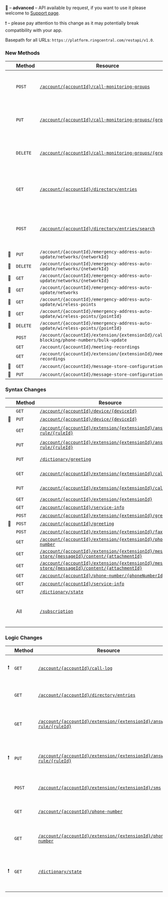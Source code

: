 &#x1F510; – **advanced** – API available by request, if you want to use it please welcome to [Support page](https://developers.ringcentral.com/support.html).

&#x2757; – please pay attention to this change as it may potentially break compatibility with your app.

Basepath for all URLs: `https://platform.ringcentral.com/restapi/v1.0`.

### New Methods
|         |Method|Resource|Description|
|---------|------|--------|------------------|
|         |`POST`|[`/account/{accountId}/call-monitoring-groups`](https://developers.ringcentral.com/api-reference#Account-Provisioning-createCallMonitoringGroup)|Creation of a call monitoring group is supported|
|         |`PUT` |[`/account/{accountId}/call-monitoring-groups/{groupId}`](https://developers.ringcentral.com/api-reference#Account-Provisioning-updateCallMonitoringGroup)|Editing of a call monitoring group is supported|
|         |`DELETE` |[`/account/{accountId}/call-monitoring-groups/{groupId}`](https://developers.ringcentral.com/api-reference#Account-Provisioning-deleteCallMonitoringGroup)|Deletion of a call monitoring group is supported|
|         |`GET` |[`/account/{accountId}/directory/entries`](https://developers.ringcentral.com/api-reference#Company-Contacts-listDirectoryEntries)|Retrieval of company users of a federated account is supported|
|         |`POST` |[`/account/{accountId}/directory/entries/search`](https://developers.ringcentral.com/api-reference#Company-Contacts-searchDirectoryEntries)|Search of company users of a federated account is supported|
|&#x1F510;|`PUT` |`/account/{accountId}/emergency-address-auto-update/networks/{networkId}`|
|&#x1F510;|`DELETE` |`/account/{accountId}/emergency-address-auto-update/networks/{networkId}`|
|&#x1F510;|`GET` |`/account/{accountId}/emergency-address-auto-update/networks/{networkId}`|
|&#x1F510;|`GET` |`/account/{accountId}/emergency-address-auto-update/networks`|
|&#x1F510;|`GET` |`/account/{accountId}/emergency-address-auto-update/wireless-points`|
|&#x1F510;|`GET` |`/account/{accountId}/emergency-address-auto-update/wireless-points/{pointId}`|
|&#x1F510;|`DELETE` |`/account/{accountId}/emergency-address-auto-update/wireless-points/{pointId}`|
|         |`POST`|`/account/{accountId}/extension/{extensionId}/caller-blocking/phone-numbers/bulk-update`|
|         |`GET` |`/account/{accountId}/meeting-recordings`|
|         |`GET` |`/account/{accountId}/extension/{extensionId}/meeting-recordings`|
|&#x1F510;|`GET` |`/account/{accountId}/message-store-configuration`|
|&#x1F510;|`PUT` |`/account/{accountId}/message-store-configuration`|


### Syntax Changes
|         |Method|Resource|Description|
|---------|------|--------|------------------|
|         |`GET` |[`/account/{accountId}/device/{deviceId}`](https://developers.ringcentral.com/api-reference#Account-Provisioning-loadAccountDevice)| `useAsCommonPhone` attribute is supported|
|&#x1F510;|`PUT` |[`/account/{accountId}/device/{deviceId}`](https://developers.ringcentral.com/api-reference#Account-Provisioning-loadAccountDevice)| `inCompanyNet` and `site` attributes are supported|
|         |`GET` |[`/account/{accountId}/extension/{extensionId}/answering-rule/{ruleId}`](https://developers.ringcentral.com/api-reference#Call-Handling-Settings-loadAnsweringRule)| `VoicemailExtensionAnsweringRule` and `AnnouncementExtensionAnsweringRule` values are supported for `usageType`| 
|         |`PUT` |[`/account/{accountId}/extension/{extensionId}/answering-rule/{ruleId}`](https://developers.ringcentral.com/api-reference#Call-Handling-Settings-loadAnsweringRule)| `VoicemailExtensionAnsweringRule` and `AnnouncementExtensionAnsweringRule` values are supported for `usageType`| 
|         |`PUT` |[`/dictionary/greeting`](https://developers.ringcentral.com/api-reference#Call-Handling-Settings-listStandardGreetings)|`VoicemailExtensionAnsweringRule` and `AnnouncementExtensionAnsweringRule` values are supported for `usageType`|
|         |`GET` |[`/account/{accountId}/extension/{extensionId}/caller-id`](https://developers.ringcentral.com/api-reference#User-Settings-loadExtensionCallerId)| `extensionNameForOutboundCalls` and `extensionNumberForInternalCalls` attributes are supported|
|         |`PUT` |[`/account/{accountId}/extension/{extensionId}/caller-id`](https://developers.ringcentral.com/api-reference#User-Settings-updateExtensionCallerId)| `extensionNameForOutboundCalls` and `extensionNumberForInternalCalls` attributes are supported|
|         |`GET` |[`/account/{accountId}/extension/{extensionId}`](https://developers.ringcentral.com/api-reference#User-Settings-loadExtensionInfo)|`EmergencyAddressAutoUpdate` service feature added|
|         |`GET` |[`/account/{accountId}/service-info`](https://developers.ringcentral.com/api-reference#Company-Settings-loadServiceInfo)| `EmergencyAddressAutoUpdate` service feature added|
|         |`POST` |[`/account/{accountId}/extension/{extensionId}/greeting`](https://developers.ringcentral.com/api-reference#Call-Handling-Settings-createUserCustomGreeting)|`multipart/form-data` `Content-Type` is supported|
|&#x1F510;|`POST` |[`/account/{accountId}/greeting`](https://developers.ringcentral.com/api-reference#Call-Handling-Settings-createCompanyGreeting)|`multipart/form-data` `Content-Type` is supported|
|         |`POST` |[`/account/{accountId}/extension/{extensionId}/fax`](https://developers.ringcentral.com/api-reference#Fax-sendFaxMessage)|`26`, `27`, `28` values are supported for `coverIndex` parameter|
|         |`GET` |[`/account/{accountId}/extension/{extensionId}/phone-number`](http://platform-dev.dins.ru:4000/#Phone-Numbers-listExtensionPhoneNumbers)|`TollFreeSmsSender` value is supported for `records.features` attribute|
|         |`GET` |[`/account/{accountId}/extension/{extensionId}/message-store/{messageId}/content/{attachmentId}`](https://developers.ringcentral.com/api-reference#SMS-and-MMS-getMessageAttachmentById)|`contentDisposition` query parameter supported|
|         |`GET` |[`/account/{accountId}/extension/{extensionId}/message-store/{messageId}/content/{attachmentId}`](https://developers.ringcentral.com/api-reference#SMS-and-MMS-getMessageAttachmentById)|`contentDisposition` query parameter supported|
|         |`GET` |[`/account/{accountId}/phone-number/{phoneNumberId}`](https://developers.ringcentral.com/api-reference#Phone-Numbers-loadAccountPhoneNumber)|`MeetingsNumber` value supported for `usageType` attribute|
|         |`GET` |[`/account/{accountId}/service-info`](https://developers.ringcentral.com/api-reference#Company-Settings-loadServiceInfo)|`limits.cloudRecordingStorage` attribute added|
|         |`GET` |[`/dictionary/state`](https://developers.ringcentral.com/api-reference#Regional-Settings-listStates)|`allCountries` query parameter is supported|
|         |All |[`/subscription`](https://developers.ringcentral.com/api-reference#Subscriptions)| event filters `/restapi/v1.0/account/{accountId}/extension/{extensionId}/fax?direction=Inbound` and `/restapi/v1.0/account/{accountId}/extension/{extensionId}/voicemail` are supported|


### Logic Changes
|         |Method|Resource|Change Description|
|---------|------|--------|------------------|
|&#x2757; |`GET` |[`/account/{accountId}/call-log`](https://developers.ringcentral.com/api-reference#Call-Log-loadCompanyCallLog)|Response URI used to contain extension ID, now only account ID is returned |
|         |`GET` |[`/account/{accountId}/directory/entries`](https://developers.ringcentral.com/api-reference#Company-Contacts-listDirectoryEntries)|`label` attribute is returned for any phone number where specified|
|         |`GET` |[`/account/{accountId}/extension/{extensionId}/answering-rule/{ruleId}`](https://developers.ringcentral.com/api-reference#Call-Handling-Settings-loadAnsweringRule)|`callHandlingAction` values `PlayAnnouncementOnly` and `TakeMessagesOnly` are supported|
|&#x2757; |`PUT` |[`/account/{accountId}/extension/{extensionId}/answering-rule/{ruleId}`](https://developers.ringcentral.com/api-reference#Call-Handling-Settings-loadAnsweringRule)|Updating of call handling rules for `Voicemail` and `Announcement` extension types is supported|
|         |`POST`|[`/account/{accountId}/extension/{extensionId}/sms`](https://developers.ringcentral.com/api-reference#SMS-and-MMS-sendSMS)|Sending SMS from a toll-free number is supported|
|         |`GET` |[`/account/{accountId}/phone-number`](https://developers.ringcentral.com/api-reference#Phone-Numbers-listAccountPhoneNumbers)|`label` attribute is returned for any phone number where specified|
|         |`GET` |[`/account/{accountId}/extension/{extensionId}/phone-number`](https://developers.ringcentral.com/api-reference#Phone-Numbers-listExtensionPhoneNumbers)|`label` attribute is returned for any phone number where specified|
|&#x2757; |`GET` |[`/dictionary/state`](https://developers.ringcentral.com/api-reference#Regional-Settings-listStates)|`hidden` states, provinces and counties are not returned and cannot be selected in entry forms |